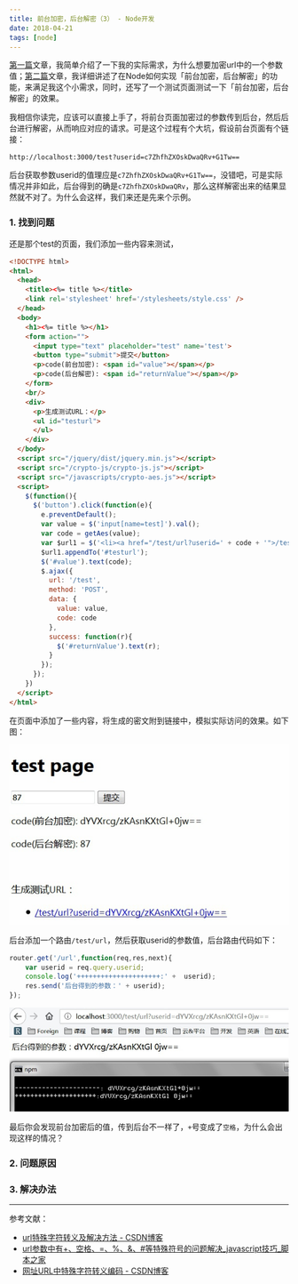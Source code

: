 ```yaml
---
title: 前台加密，后台解密（3） - Node开发
date: 2018-04-21
tags: [node]
---
```


[第一篇](/2018/04/19/encode-url1)文章，我简单介绍了一下我的实际需求，为什么想要加密url中的一个参数值；[第二篇](/2018/04/20/encode-url2)文章，我详细讲述了在Node如何实现「前台加密，后台解密」的功能，来满足我这个小需求，同时，还写了一个测试页面测试一下「前台加密，后台解密」的效果。

我相信你读完，应该可以直接上手了，将前台页面加密过的参数传到后台，然后后台进行解密，从而响应对应的请求。可是这个过程有个大坑，假设前台页面有个链接：

```
http://localhost:3000/test?userid=c7ZhfhZXOskDwaQRv+G1Tw==
```
后台获取参数userid的值理应是`c7ZhfhZXOskDwaQRv+G1Tw==`，没错吧，可是实际情况并非如此，后台得到的确是`c7ZhfhZXOskDwaQRv`，那么这样解密出来的结果显然就不对了。为什么会这样，我们来还是先来个示例。

### 1. 找到问题
还是那个test的页面，我们添加一些内容来测试，

```html
<!DOCTYPE html>
<html>
  <head>
    <title><%= title %></title>
    <link rel='stylesheet' href='/stylesheets/style.css' />
  </head>
  <body>
    <h1><%= title %></h1>
    <form action="">
      <input type="text" placeholder="test" name='test'>
      <button type="submit">提交</button>
      <p>code(前台加密): <span id="value"></span></p>
      <p>code(后台解密): <span id="returnValue"></span></p>
    </form>
    <br/>
    <div>
      <p>生成测试URL：</p>
      <ul id="testurl">
      </ul>
    </div>
  </body>
  <script src="/jquery/dist/jquery.min.js"></script>
  <script src="/crypto-js/crypto-js.js"></script>
  <script src="/javascripts/crypto-aes.js"></script>
  <script>
    $(function(){
      $('button').click(function(e){
        e.preventDefault();
        var value = $('input[name=test]').val(); 
        var code = getAes(value);
        var $url1 = $('<li><a href="/test/url?userid=' + code + '">/test/url?userid=' + code + '</a></li>');
        $url1.appendTo('#testurl');
        $('#value').text(code);
        $.ajax({
          url: '/test',
          method: 'POST',
          data: {
            value: value,
            code: code
          },
          success: function(r){
            $('#returnValue').text(r);
          }
        });
      });
    })
  </script>
</html>
```

在页面中添加了一些内容，将生成的密文附到链接中，模拟实际访问的效果。如下图：

![](/image/node/2018-05-03-17-11-59.jpg)

后台添加一个路由`/test/url`，然后获取userid的参数值，后台路由代码如下：

```js
router.get('/url',function(req,res,next){
	var userid = req.query.userid;
	console.log('+++++++++++++++++++++:' +  userid);
	res.send('后台得到的参数：' + userid);
});
```
![](/image/node/2018-05-03-17-16-15.jpg)

最后你会发现前台加密后的值，传到后台不一样了，`+`号变成了`空格`，为什么会出现这样的情况？

### 2. 问题原因


### 3. 解决办法

---
参考文献：
* [url特殊字符转义及解决方法 - CSDN博客](https://blog.csdn.net/zljjava/article/details/38374455)
* [url参数中有+、空格、=、%、&、#等特殊符号的问题解决_javascript技巧_脚本之家](http://www.jb51.net/article/36838.htm)
* [网址URL中特殊字符转义编码 - CSDN博客](https://blog.csdn.net/pcyph/article/details/45010609)
